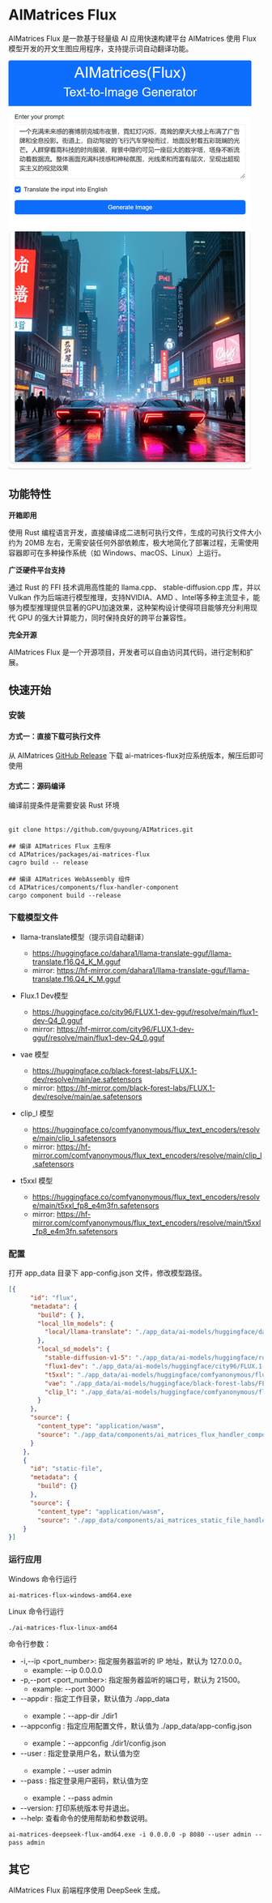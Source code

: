 AIMatrices Flux
=========================
AIMatrices Flux 是一款基于轻量级 AI 应用快速构建平台 AIMatrices 使用 Flux 模型开发的开文生图应用程序，支持提示词自动翻译功能。

![AIMatrices Flux](../../docs/ai-matrices-flux/assets/20250214-ai-matrices-flux.png)

## 功能特性

**开箱即用**

使用 Rust 编程语言开发，直接编译成二进制可执行文件，生成的可执行文件大小约为 20MB 左右，无需安装任何外部依赖库，极大地简化了部署过程，无需使用容器即可在多种操作系统（如 Windows、macOS、Linux）上运行。

**广泛硬件平台支持**

通过 Rust 的 FFI 技术调用高性能的 llama.cpp、 stable-diffusion.cpp 库，并以 Vulkan 作为后端进行模型推理，支持NVIDIA、AMD 、Intel等多种主流显卡，能够为模型推理提供显著的GPU加速效果，这种架构设计使得项目能够充分利用现代 GPU 的强大计算能力，同时保持良好的跨平台兼容性。

**完全开源**

AIMatrices Flux 是一个开源项目，开发者可以自由访问其代码，进行定制和扩展。


## 快速开始

### 安装

#### 方式一：直接下载可执行文件

从 AIMatrices [GitHub Release](https://github.com/guyoung/AIMatrices/releases) 下载 ai-matrices-flux对应系统版本，解压后即可使用

#### 方式二：源码编译

编译前提条件是需要安装 Rust 环境

```shell

git clone https://github.com/guyoung/AIMatrices.git

## 编译 AIMatrices Flux 主程序
cd AIMatrices/packages/ai-matrices-flux
cagro build -- release

## 编译 AIMatrices WebAssembly 组件
cd AIMatrices/components/flux-handler-component
cargo component build --release
```

### 下载模型文件

* llama-translate模型（提示词自动翻译）
    * https://huggingface.co/dahara1/llama-translate-gguf/llama-translate.f16.Q4_K_M.gguf
    * mirror: https://hf-mirror.com/dahara1/llama-translate-gguf/llama-translate.f16.Q4_K_M.gguf

* Flux.1 Dev模型
    * https://huggingface.co/city96/FLUX.1-dev-gguf/resolve/main/flux1-dev-Q4_0.gguf
    * mirror: https://hf-mirror.com/city96/FLUX.1-dev-gguf/resolve/main/flux1-dev-Q4_0.gguf

* vae 模型
    * https://huggingface.co/black-forest-labs/FLUX.1-dev/resolve/main/ae.safetensors
    * mirror: https://hf-mirror.com/black-forest-labs/FLUX.1-dev/resolve/main/ae.safetensors

* clip_l 模型  
    * https://huggingface.co/comfyanonymous/flux_text_encoders/resolve/main/clip_l.safetensors
    * mirror: https://hf-mirror.com/comfyanonymous/flux_text_encoders/resolve/main/clip_l.safetensors

* t5xxl 模型
    * https://huggingface.co/comfyanonymous/flux_text_encoders/resolve/main/t5xxl_fp8_e4m3fn.safetensors
    * mirror: https://hf-mirror.com/comfyanonymous/flux_text_encoders/resolve/main/t5xxl_fp8_e4m3fn.safetensors

### 配置

打开 app_data 目录下 app-config.json 文件，修改模型路径。
```json
[{
      "id": "flux",
      "metadata": {
        "build": { },
        "local_llm_models": {
          "local/llama-translate": "./app_data/ai-models/huggingface/dahara1/llama-translate-gguf/llama-translate.f16.Q4_K_M.gguf"
        },
        "local_sd_models": {
          "stable-diffusion-v1-5": "./app_data/ai-models/huggingface/runwayml/stable-diffusion-v1-5/v1-5-pruned-emaonly.safetensors",
          "flux1-dev": "./app_data/ai-models/huggingface/city96/FLUX.1-dev-gguf/flux1-dev-Q4_0.gguf",
          "t5xxl": "./app_data/ai-models/huggingface/comfyanonymous/flux_text_encoders/t5xxl_fp8_e4m3fn.safetensors",
          "vae": "./app_data/ai-models/huggingface/black-forest-labs/FLUX.1-dev/ae.safetensors",
          "clip_l": "./app_data/ai-models/huggingface/comfyanonymous/flux_text_encoders/clip_l.safetensors"
        }
      },
      "source": {
        "content_type": "application/wasm",
        "source": "./app_data/components/ai_matrices_flux_handler_component.wasm"
      }
    },
    {
      "id": "static-file",
      "metadata": {
        "build": {}
      },
      "source": {
        "content_type": "application/wasm",
        "source": "./app_data/components/ai_matrices_static_file_handler_component.wasm"
    }
}]
```


### 运行应用

Windows 命令行运行
```shell
ai-matrices-flux-windows-amd64.exe
```

Linux 命令行运行

```shell
./ai-matrices-flux-linux-amd64
```

命令行参数：
* -i,--ip <port_number>: 指定服务器监听的 IP 地址，默认为 127.0.0.0。
  * example: --ip 0.0.0.0
* -p,--port <port_number>: 指定服务器监听的端口号，默认为 21500。
  * example: --port 3000
* --appdir <appdir>: 指定工作目录，默认值为 ./app_data
  * example：--app-dir ./dir1
* --appconfig <appconfig>: 指定应用配置文件，默认值为 ./app_data/app-config.json
  * example：--appconfig ./dir1/config.json
* --user <username>: 指定登录用户名，默认值为空
  * example：--user admin
* --pass <password>: 指定登录用户密码，默认值为空
  * example：--pass admin
* --version: 打印系统版本号并退出。
* --help: 查看命令的使用帮助和参数说明。

```shell
ai-matrices-deepseek-flux-amd64.exe -i 0.0.0.0 -p 8080 --user admin -- pass admin
```

## 其它

AIMatrices Flux 前端程序使用 DeepSeek 生成。


